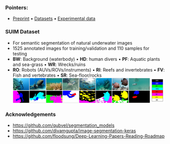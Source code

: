 ### Pointers: 
- [Preprint](soon)  • [Datasets](http://irvlab.cs.umn.edu/resources/suim-dataset)  • [Experimental data](https://drive.google.com/drive/folders/1-ZGptUKC-yNFGxvOp207077_-Sf-VPOg?usp=sharing)

### SUIM Dataset
- For semantic segmentation of natural underwater images
- 1525 annotated images for training/validation and 110 samples for testing
- **BW**: Background (waterbody) • **HD**: human divers • **PF**: Aquatic plants and sea-grass • **WR**: Wrecks/ruins
- **RO**: Robots (AUVs/ROVs/instruments) • **RI**: Reefs and invertebrates • **FV**: Fish and vertebrates • **SR**: Sea-floor/rocks
![det-1a](/data/samples.jpg)





### Acknowledgements
- https://github.com/qubvel/segmentation_models
- https://github.com/divamgupta/image-segmentation-keras
- https://github.com/floodsung/Deep-Learning-Papers-Reading-Roadmap

